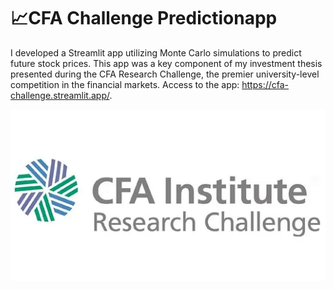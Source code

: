 # 📈**CFA Challenge Predictionapp**

I developed a Streamlit app utilizing Monte Carlo simulations to predict future stock prices. This app was a key component of my investment thesis presented during the CFA Research Challenge, the premier university-level competition in the financial markets. 
Access to the app: https://cfa-challenge.streamlit.app/.

<img src="CFA.png" alt="CFA" width="1000"/>
